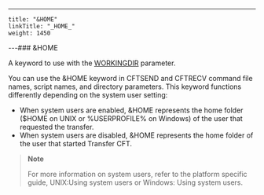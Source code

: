 ---
    title: "&HOME"
    linkTitle: "_HOME_"
    weight: 1450
---### &HOME

A keyword to use with the [WORKINGDIR](../workingdir) parameter.

You can use the &HOME keyword in CFTSEND and CFTRECV command file names, script names, and directory parameters. This keyword functions differently depending on the system user setting:

- When system users are enabled, &HOME represents the home folder ($HOME on UNIX or %USERPROFILE% on Windows) of the user that requested the transfer.
- When system users are disabled, &HOME represents the home folder of the user that started Transfer CFT.

> **Note**
>
> For more information on system users, refer to the platform specific guide, UNIX:Using system users or Windows: Using system users.
